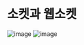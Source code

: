 # 소켓과 웹소켓
![image](https://github.com/Nomad-CS-STUDY/CS_STUDY/assets/135118163/cd0b22dd-c6d0-445a-9603-65450ca61e55)
![image](https://github.com/Nomad-CS-STUDY/CS_STUDY/assets/135118163/48b989e3-b2bc-46c2-8b64-71aed68a0ac6)